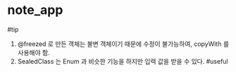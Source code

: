 # note_app

#tip
1. @freezed 로 만든 객체는 불변 객체이기 때문에 수정이 불가능하여, copyWith 를 사용해야 함.
2. SealedClass 는 Enum 과 비슷한 기능을 하지만 입력 값을 받을 수 있다.
#useful